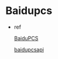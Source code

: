 # Baidupcs

* ref

  [BaiduPCS](https://baidupcs.readthedocs.io/en/latest/)

  [baidupcsapi](https://baidupcsapi.readthedocs.io/en/latest/index.html)


